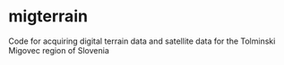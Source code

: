 # migterrain
Code for acquiring digital terrain data and satellite data for the Tolminski Migovec region of Slovenia
